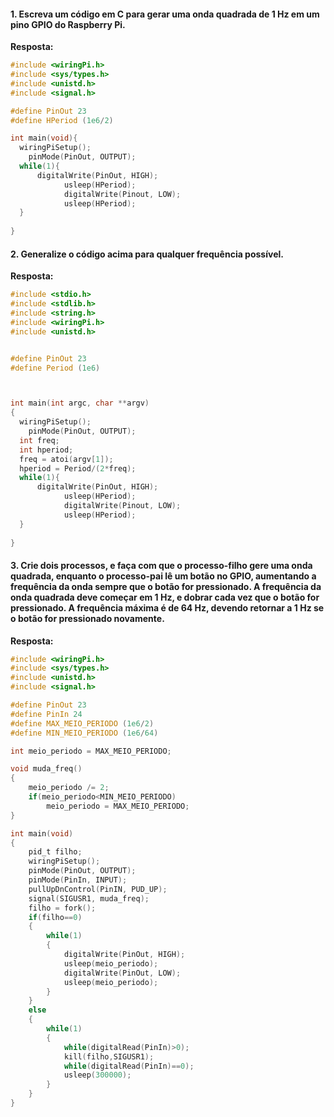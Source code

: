 #### 1. Escreva um código em C para gerar uma onda quadrada de 1 Hz em um pino GPIO do Raspberry Pi.
**Resposta:**

```C
#include <wiringPi.h>
#include <sys/types.h>
#include <unistd.h>
#include <signal.h>

#define PinOut 23
#define HPeriod (1e6/2)

int main(void){
  wiringPiSetup();
	pinMode(PinOut, OUTPUT);
  while(1){
      digitalWrite(PinOut, HIGH);
			usleep(HPeriod);
			digitalWrite(Pinout, LOW);
			usleep(HPeriod);
  }
  
}
```

#### 2. Generalize o código acima para qualquer frequência possível.

**Resposta:**

```C
#include <stdio.h>
#include <stdlib.h>
#include <string.h>
#include <wiringPi.h>
#include <unistd.h>


#define PinOut 23
#define Period (1e6)



int main(int argc, char **argv)
{
  wiringPiSetup();
	pinMode(PinOut, OUTPUT);
  int freq;
  int hperiod;
  freq = atoi(argv[1]);
  hperiod = Period/(2*freq); 
  while(1){
      digitalWrite(PinOut, HIGH);
			usleep(HPeriod);
			digitalWrite(Pinout, LOW);
			usleep(HPeriod);
  }
  
}
```

#### 3. Crie dois processos, e faça com que o processo-filho gere uma onda quadrada, enquanto o processo-pai lê um botão no GPIO, aumentando a frequência da onda sempre que o botão for pressionado. A frequência da onda quadrada deve começar em 1 Hz, e dobrar cada vez que o botão for pressionado. A frequência máxima é de 64 Hz, devendo retornar a 1 Hz se o botão for pressionado novamente.

**Resposta:**

```C
#include <wiringPi.h>
#include <sys/types.h>
#include <unistd.h>
#include <signal.h>

#define PinOut 23
#define PinIn 24
#define MAX_MEIO_PERIODO (1e6/2)
#define MIN_MEIO_PERIODO (1e6/64)

int meio_periodo = MAX_MEIO_PERIODO;

void muda_freq()
{
	meio_periodo /= 2;
	if(meio_periodo<MIN_MEIO_PERIODO)
		meio_periodo = MAX_MEIO_PERIODO;
}

int main(void)
{
	pid_t filho;
	wiringPiSetup();
	pinMode(PinOut, OUTPUT);
	pinMode(PinIn, INPUT);
	pullUpDnControl(PinIN, PUD_UP);
	signal(SIGUSR1, muda_freq);
	filho = fork();
	if(filho==0)
	{
		while(1)
		{
			digitalWrite(PinOut, HIGH);
			usleep(meio_periodo);
			digitalWrite(PinOut, LOW);
			usleep(meio_periodo);
		}
	}
	else
	{
		while(1)
		{
			while(digitalRead(PinIn)>0);
			kill(filho,SIGUSR1);
			while(digitalRead(PinIn)==0);
			usleep(300000);
		}
	}
}

```

